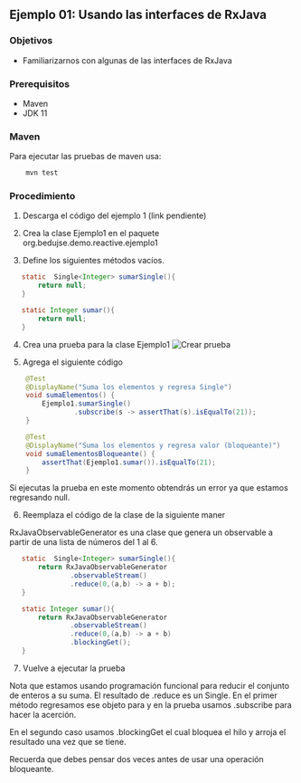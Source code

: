 ## Ejemplo 01: Usando las interfaces de RxJava

### Objetivos
* Familiarizarnos con algunas de las interfaces de RxJava

### Prerequisitos
* Maven
* JDK 11

### Maven

Para ejecutar las pruebas de maven usa:
```bash
    mvn test
```

### Procedimiento

1. Descarga el código del ejemplo 1 (link pendiente)

2. Crea la clase Ejemplo1 en el paquete org.bedujse.demo.reactive.ejemplo1

3. Define los siguientes métodos vacíos.
```java
   static  Single<Integer> sumarSingle(){
       return null;
   }

   static Integer sumar(){
       return null;
   }
```

4. Crea una prueba para la clase Ejemplo1
  ![Crear prueba](img/figura01.png)
  
5. Agrega el siguiente código
```java
    @Test
    @DisplayName("Suma los elementos y regresa Single")
    void sumaElementos() {
        Ejemplo1.sumarSingle()
                .subscribe(s -> assertThat(s).isEqualTo(21));
    }

    @Test
    @DisplayName("Suma los elementos y regresa valor (bloqueante)")
    void sumaElementosBloqueante() {
        assertThat(Ejemplo1.sumar()).isEqualTo(21);
    }
```

Si ejecutas la prueba en este momento obtendrás un error ya que estamos regresando null.


6. Reemplaza el código de la clase de la siguiente maner

RxJavaObservableGenerator es una clase que genera un observable a partir de una lista de números del 1 al 6.

```java
   static  Single<Integer> sumarSingle(){
       return RxJavaObservableGenerator
               .observableStream()
               .reduce(0,(a,b) -> a + b);
   }

   static Integer sumar(){
       return RxJavaObservableGenerator
               .observableStream()
               .reduce(0,(a,b) -> a + b)
               .blockingGet();
   }
```
7. Vuelve a ejecutar la prueba

Nota que estamos usando programación funcional para reducir el conjunto de enteros a su suma. El resultado de .reduce es un Single<Integer>. En el primer método regresamos ese objeto para y en la prueba usamos .subscribe para hacer la acerción.

En el segundo caso usamos .blockingGet el cual bloquea el hilo y arroja el resultado una vez que se tiene.

Recuerda que debes pensar dos veces antes de usar una operación bloqueante.


